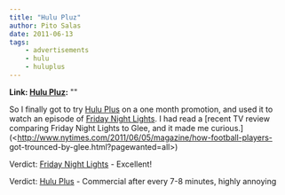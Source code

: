 ```yaml
---
title: "Hulu Pluz"
author: Pito Salas
date: 2011-06-13
tags:
    - advertisements
    - hulu
    - huluplus
---
```


**Link: [Hulu Pluz](None):** ""

So I finally got to try [Hulu Plus](<http://www.hulu.com/plus>) on a one month
promotion, and used it to watch an episode of [Friday Night
Lights](<http://www.nbc.com/friday-night-lights/>). I had read a [recent TV
review comparing Friday Night Lights to Glee, and it made me
curious.](<http://www.nytimes.com/2011/06/05/magazine/how-football-players-
got-trounced-by-glee.html?pagewanted=all>)

Verdict: [Friday Night Lights](<http://www.nbc.com/friday-night-lights/>) -
Excellent!

Verdict: [Hulu Plus](<http://www.hulu.com/plus>) - Commercial after every 7-8
minutes, highly annoying



